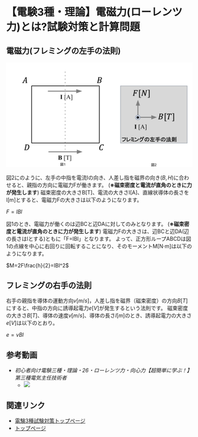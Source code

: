# 【電験3種・理論】電磁力(ローレンツ力)とは?試験対策と計算問題

## 電磁力(フレミングの左手の法則)

![picture 1](./assets/2-5-lorentz-force1.png)  

図2にのように、左手の中指を電流Iの向き、人差し指を磁界の向き$(B,H)$に合わせると、親指の方向に電磁力Fが働きます。 
(**※磁束密度と電流が直角のときに力が発生します**) 
磁束密度の大きさB[T]、電流の大きさI[A]、直線状導体の長さをl[m]とすると、電磁力Fの大きさは以下のようになります。 

$F=IBl$

図1のとき、電磁力が働くのは辺BCと辺DAに対してのみとなります。 
(**※磁束密度と電流が直角のときに力が発生します**) 
電磁力Fの大きさは、辺BCと辺DA(辺の長さはlとする)ともに「F=IBl」となります。 
よって、正方形ループABCDは図1の点線を中心に右回りに回転することになり、そのモーメントM[N⋅m]は以下のようになります。 

$M=2F\frac{h}{2}=IBl^2$

## フレミングの右手の法則

右手の親指を導体の運動方向$v[m/s]$，人差し指を磁界（磁束密度）の方向$B[T]$にすると、中指の方向に誘導起電力$e[V]$が発生するという法則です。
磁束密度の大きさ$B[T]$、導体の速度$v[m/s]$、導体の長さ$l[m]$のとき、誘導起電力の大きさ$e[V]$は以下のとおり。

$e=vBl$


## 参考動画

- *初心者向け電験三種・理論・26・ローレンツ力・向心力【超簡単に学ぶ！】第三種電気主任技術者*
    - [![](https://img.youtube.com/vi/nGDCDOmbT0A/0.jpg)](https://www.youtube.com/watch?v=nGDCDOmbT0A)

## 関連リンク

- [電験3種試験対策トップページ](../index.md)
- [トップページ](../../../index.md)